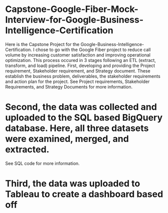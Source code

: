 # Capstone-Google-Fiber-Mock-Interview-for-Google-Business-Intelligence-Certification
  Here is the Capstone Project for the Google-Business-Intelligence-Certification.
  I chose to go with the Google Fiber project to reduce call volume by increasing customer satisfaction and improving operational optimization.
  This process occured in 3 stages following an ETL (extract, transform, and load) pipeline. 
  First, developing and providing the Project requirement, Stakeholder requirement, and Strategy document. 
    These establish the business problem, deliverables, the stakeholder requirements and action plan for the project.
    See Project requirements, Stakeholder Requirements, and Strategy Documents for more information. 

 # Second, the data was collected and uploaded to the SQL based BigQuery database. Here, all three datasets were examined, merged, and extracted.
   See SQL code for more information.
  
# Third, the data was uploaded to Tableau to create a dashboard based off 
